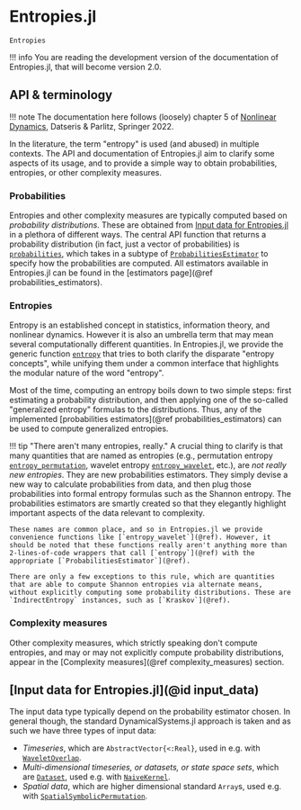 # Entropies.jl

```@docs
Entropies
```

!!! info
    You are reading the development version of the documentation of Entropies.jl,
    that will become version 2.0.

## API & terminology

!!! note
    The documentation here follows (loosely) chapter 5 of
    [Nonlinear Dynamics](https://link.springer.com/book/10.1007/978-3-030-91032-7),
    Datseris & Parlitz, Springer 2022.

In the literature, the term "entropy" is used (and abused) in multiple contexts.
The API and documentation of Entropies.jl aim to clarify some aspects of its usage, and
to provide a simple way to obtain probabilities, entropies, or other complexity measures.

### Probabilities

Entropies and other complexity measures are typically computed based on _probability distributions_.
These are obtained from [Input data for Entropies.jl](@ref) in a plethora of different ways.
The central API function that returns a probability distribution (in fact, just a vector of probabilities) is [`probabilities`](@ref), which takes in a subtype of [`ProbabilitiesEstimator`](@ref) to specify how the probabilities are computed.
All estimators available in Entropies.jl can be found in the [estimators page](@ref probabilities_estimators).

### Entropies

Entropy is an established concept in statistics, information theory, and nonlinear dynamics.
However it is also an umbrella term that may mean several computationally different quantities.
In Entropies.jl, we provide the generic function [`entropy`](@ref) that tries to both clarify the disparate "entropy concepts", while unifying them under a common interface that highlights the modular nature of the word "entropy".

Most of the time, computing an entropy boils down to two simple steps: first estimating a probability distribution, and then applying one of the so-called "generalized entropy" formulas to the distributions.
Thus, any of the implemented [probabilities estimators](@ref probabilities_estimators) can be used to compute generalized entropies.

!!! tip "There aren't many entropies, really."
    A crucial thing to clarify is that many quantities that are named as entropies (e.g., permutation entropy [`entropy_permutation`](@ref), wavelet entropy [`entropy_wavelet`](@ref), etc.), are _not really new entropies_. They are new probabilities estimators. They simply devise a new way to calculate probabilities from data, and then plug those probabilities into formal entropy formulas such as the Shannon entropy. The probabilities estimators are smartly created so that they elegantly highlight important aspects of the data relevant to complexity.

    These names are common place, and so in Entropies.jl we provide convenience functions like [`entropy_wavelet`](@ref). However, it should be noted that these functions really aren't anything more than 2-lines-of-code wrappers that call [`entropy`](@ref) with the appropriate [`ProbabilitiesEstimator`](@ref).

    There are only a few exceptions to this rule, which are quantities that are able to compute Shannon entropies via alternate means, without explicitly computing some probability distributions. These are `IndirectEntropy` instances, such as [`Kraskov`](@ref).

### Complexity measures

Other complexity measures, which strictly speaking don't compute entropies, and may or may not explicitly compute probability distributions, appear in the [Complexity measures](@ref complexity_measures) section.

## [Input data for Entropies.jl](@id input_data)

The input data type typically depend on the probability estimator chosen. In general though, the standard DynamicalSystems.jl approach is taken and as such we have three types of input data:

- _Timeseries_, which are `AbstractVector{<:Real}`, used in e.g. with [`WaveletOverlap`](@ref).
- _Multi-dimensional timeseries, or datasets, or state space sets_, which are [`Dataset`](@ref), used e.g. with [`NaiveKernel`](@ref).
- _Spatial data_, which are higher dimensional standard `Array`s, used e.g. with  [`SpatialSymbolicPermutation`](@ref).
